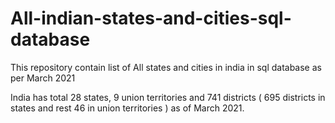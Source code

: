 # All-indian-states-and-cities-sql-database
This repository contain list of All  states and cities in india in sql database as per March 2021

India has total 28 states, 9 union territories and 741 districts ( 695 districts in states and rest 46 in union territories ) as of March 2021. 
